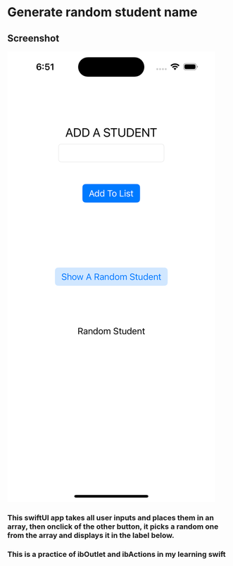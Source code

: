 # Generate random student name 

## Screenshot

<img src="./Simulator Screenshot - iPhone 15 Pro - 2023-10-04 at 18.51.44.png" alt="Screenshot of app">

### This swiftUI app takes all user inputs and places them in an array, then onclick of the other button, it picks a random one from the array and displays it in the label below.

### This is a practice of ibOutlet and ibActions in my learning swift

